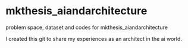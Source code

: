 # mkthesis_aiandarchitecture
problem space, dataset and codes for mkthesis_aiandarchitecture

I created this git to share my experiences as an architect in the ai world.
